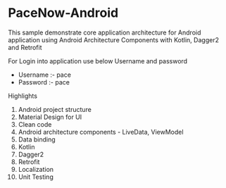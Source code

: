 # PaceNow-Android
This sample demonstrate core application architecture for Android application using Android Architecture Components with Kotlin, Dagger2 and Retrofit

For Login into application use below Username and password

- Username :- pace
- Password :- pace

Highlights

1) Android project structure
2) Material Design for UI
3) Clean code
4) Android architecture components - LiveData, ViewModel
5) Data binding
6) Kotlin
7) Dagger2
8) Retrofit
9) Localization
10) Unit Testing